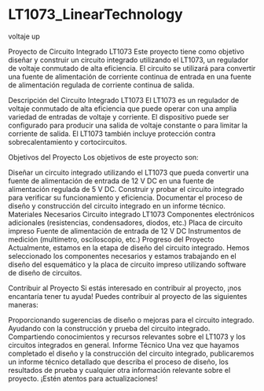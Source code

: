 # LT1073_LinearTechnology
voltaje up

Proyecto de Circuito Integrado LT1073
Este proyecto tiene como objetivo diseñar y construir un circuito integrado utilizando el LT1073, un regulador de voltaje conmutado de alta eficiencia. El circuito se utilizará para convertir una fuente de alimentación de corriente continua de entrada en una fuente de alimentación regulada de corriente continua de salida.

Descripción del Circuito Integrado LT1073
El LT1073 es un regulador de voltaje conmutado de alta eficiencia que puede operar con una amplia variedad de entradas de voltaje y corriente. El dispositivo puede ser configurado para producir una salida de voltaje constante o para limitar la corriente de salida. El LT1073 también incluye protección contra sobrecalentamiento y cortocircuitos.

Objetivos del Proyecto
Los objetivos de este proyecto son:

Diseñar un circuito integrado utilizando el LT1073 que pueda convertir una fuente de alimentación de entrada de 12 V DC en una fuente de alimentación regulada de 5 V DC.
Construir y probar el circuito integrado para verificar su funcionamiento y eficiencia.
Documentar el proceso de diseño y construcción del circuito integrado en un informe técnico.
Materiales Necesarios
Circuito integrado LT1073
Componentes electrónicos adicionales (resistencias, condensadores, diodos, etc.)
Placa de circuito impreso
Fuente de alimentación de entrada de 12 V DC
Instrumentos de medición (multímetro, osciloscopio, etc.)
Progreso del Proyecto
Actualmente, estamos en la etapa de diseño del circuito integrado. Hemos seleccionado los componentes necesarios y estamos trabajando en el diseño del esquemático y la placa de circuito impreso utilizando software de diseño de circuitos.

Contribuir al Proyecto
Si estás interesado en contribuir al proyecto, ¡nos encantaría tener tu ayuda! Puedes contribuir al proyecto de las siguientes maneras:

Proporcionando sugerencias de diseño o mejoras para el circuito integrado.
Ayudando con la construcción y prueba del circuito integrado.
Compartiendo conocimientos y recursos relevantes sobre el LT1073 y los circuitos integrados en general.
Informe Técnico
Una vez que hayamos completado el diseño y la construcción del circuito integrado, publicaremos un informe técnico detallado que describa el proceso de diseño, los resultados de prueba y cualquier otra información relevante sobre el proyecto. ¡Estén atentos para actualizaciones!

